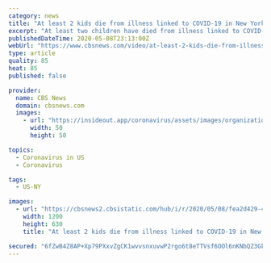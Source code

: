 ```yaml
---
category: news
title: "At least 2 kids die from illness linked to COVID-19 in New York"
excerpt: "At least two children have died from illness linked to COVID-19 in New York. Adriana Diaz reports."
publishedDateTime: 2020-05-08T23:13:00Z
webUrl: "https://www.cbsnews.com/video/at-least-2-kids-die-from-illness-linked-to-covid-19-in-new-york/"
type: article
quality: 85
heat: 85
published: false

provider:
  name: CBS News
  domain: cbsnews.com
  images:
    - url: "https://insideout.app/coronavirus/assets/images/organizations/cbsnews.com-50x50.jpg"
      width: 50
      height: 50

topics:
  - Coronavirus in US
  - Coronavirus

tags:
  - US-NY

images:
  - url: "https://cbsnews2.cbsistatic.com/hub/i/r/2020/05/08/fea2d429-4cc8-4226-9226-cd1597d76541/thumbnail/1200x630/85f1743b3fb7fd01903116fa2184d32d/cbsn-fusion-at-least-2-kids-die-from-illness-linked-to-covid-19-in-new-york-thumbnail-481519-640x360.jpg"
    width: 1200
    height: 630
    title: "At least 2 kids die from illness linked to COVID-19 in New York"

secured: "6fZwB4Z8AP+Xp79PXxvZgCK1wvvsnxuvwP2rgo6t8eTTVsf6OOl6nKNbQZ3GkhndhcaDSmP99R75fBRNkn7MalCGFQ8x0t4fSiFoRrqMJyeQqW/csWP3sBTvWjcybKbgjK0dhmfFcy3t0THzbRQs4Ww+9NUwT+cCOpi8eneZ66Xvbnk89cv7YZ1PMTR0Q2Vcl1SFb73Dilz4Tnhfh4B3zV8Wx59s3fZq4aeyPjl8ljzFOvWM6MgPTFn+AsWqbU6/X8wdE0ufLAGrXLVIg64oJzpQ3jHl10URfkK1Pnhwr3u0P25ddVxQ6Wh4Bcu3O6gS;XCbhrYlMY/QEUwOhviwQ/Q=="
---
```


